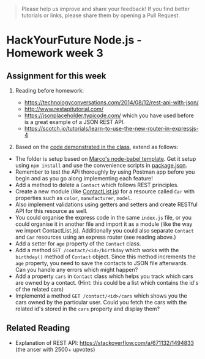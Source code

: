 > Please help us improve and share your feedback! If you find better tutorials or links, please share them by opening a Pull Request.

# HackYourFuture Node.js - Homework week 3

## Assignment for this week

1. Reading before homework:
	* https://technologyconversations.com/2014/08/12/rest-api-with-json/
	* http://www.restapitutorial.com/
	* https://jsonplaceholder.typicode.com/ which you have used before is a great example of a JSON REST API.
	* https://scotch.io/tutorials/learn-to-use-the-new-router-in-expressjs-4

1. Based on the [code demonstrated in the class](../classwork), extend as follows:

 * The folder is setup based on [Marco's node-babel template](https://github.com/pmcalabrese/node-babel). Get it setup using `npm install` and use the convenience scripts in [package.json](./package.json).
 * Remember to test the APi thoroughly by using Postman app before you begin and as you go along implementing each feature!
 * Add a method to delete a `Contact` which follows REST principles.
 * Create a new module (like [ContactList.js](../classwork/src/ContactList.js)) for a resource called `Car` with properties such as `color`, `manufacturer`, `model`.
 * Also implement validations using getters and setters and create RESTful API for this resource as well.
 * You could organise the express code in the same `index.js` file, or you could organise it in another file and import it as a module (like the way we import ContactList.js). Additionally you could also separate `Contact` and `Car` resources using an express router (see reading above.)
 * Add a setter for `age` property of the `Contact` class.
 * Add a method `GET /contact/<id>/birthday` which works with the `birthday()` method of `Contact` object. Since this method increments the `age` property, you need to save the contacts to JSON file afterwards. Can you handle any errors which might happen?
 * Add a property `cars` in `Contact` class which helps you track which cars are owned by a contact. (Hint: this could be a list which contains the id's of the related cars)
 * Implementd a method `GET /contact/<id>/cars` which shows you the cars owned by the particular user. Could you fetch the cars with the related id's stored in the `cars` property and display them?

## Related Reading

 * Explanation of REST API: https://stackoverflow.com/a/671132/1494833 (the anser with 2500+ upvotes)
